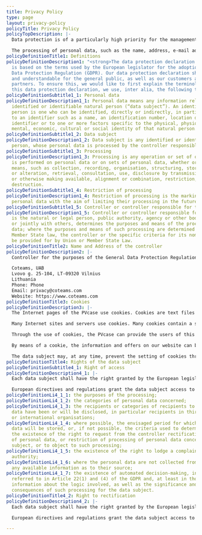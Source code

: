 ```yaml
---
title: Privacy Policy
type: page
layout: privacy-policy
policyTitle: Privacy Policy
policyTopDescription: |-
  Data protection is of a particularly high priority for the management of the PVcase. The use of the Internet pages of the PVcase is possible without any indication of personal data; however, if a data subject wants to use special enterprise services via our website, processing of personal data could become necessary. If the processing of personal data is necessary and there is no statutory basis for such processing, we generally obtain consent from the data subject.

  The processing of personal data, such as the name, address, e-mail address, or telephone number of a data subject shall always be in line with the General Data Protection Regulation (GDPR), and in accordance with the country-specific data protection regulations applicable to the PVcase. By means of this data protection declaration, our enterprise would like to inform the general public of the nature, scope, and purpose of the personal data we collect, use and process. Furthermore, data subjects are informed, by means of this data protection declaration, of the rights to which they are entitled.
policyDefinitionTitle1: Definitions
policyDefinitionDescription1: "<strong>The data protection declaration of the PVcase
  is based on the terms used by the European legislator for the adoption of the General
  Data Protection Regulation (GDPR). Our data protection declaration should be legible
  and understandable for the general public, as well as our customers and business
  partners. To ensure this, we would like to first explain the terminology used. In
  this data protection declaration, we use, inter alia, the following terms:</strong>"
policyDefinitionSubtitle1_1: Personal data
policyDefinitionDescription1_1: Personal data means any information relating to an
  identified or identifiable natural person (“data subject”). An identifiable natural
  person is one who can be identified, directly or indirectly, in particular by reference
  to an identifier such as a name, an identification number, location data, an online
  identifier or to one or more factors specific to the physical, physiological, genetic,
  mental, economic, cultural or social identity of that natural person.
policyDefinitionSubtitle1_2: Data subject
policyDefinitionDescription1_2: Data subject is any identified or identifiable natural
  person, whose personal data is processed by the controller responsible for the processing.
policyDefinitionSubtitle1_3: Processing
policyDefinitionDescription1_3: Processing is any operation or set of operations which
  is performed on personal data or on sets of personal data, whether or not by automated
  means, such as collection, recording, organisation, structuring, storage, adaptation
  or alteration, retrieval, consultation, use, disclosure by transmission, dissemination
  or otherwise making available, alignment or combination, restriction, erasure or
  destruction.
policyDefinitionSubtitle1_4: Restriction of processing
policyDefinitionDescription1_4: Restriction of processing is the marking of stored
  personal data with the aim of limiting their processing in the future.
policyDefinitionSubtitle1_5: Controller or controller responsible for the processing
policyDefinitionDescription1_5: Controller or controller responsible for the processing
  is the natural or legal person, public authority, agency or other body which, alone
  or jointly with others, determines the purposes and means of the processing of personal
  data; where the purposes and means of such processing are determined by Union or
  Member State law, the controller or the specific criteria for its nomination may
  be provided for by Union or Member State Law.
policyDefinitionTitle2: Name and Address of the controller
policyDefinitionDescription2: |-
  Controller for the purposes of the General Data Protection Regulation (GDPR), other data protection laws applicable in Member states of the European Union and other provisions related to data protection is:

  Coteams, UAB
  Lvovo g. 25-104, LT-09320 Vilnius
  Lithuania
  Phone: Phone
  Email: privacy@coteams.com
  Website: https://www.coteams.com
policyDefinitionTitle3: Cookies
policyDefinitionDescription3: |-
  The Internet pages of the PVcase use cookies. Cookies are text files that are stored in a computer system via an Internet browser.

  Many Internet sites and servers use cookies. Many cookies contain a so-called cookie ID. A cookie ID is a unique identifier of the cookie. It consists of a character string through which Internet pages and servers can be assigned to the specific Internet browser in which the cookie was stored. This allows visited Internet sites and servers to differentiate the individual browser of the data subject from other Internet browsers that contain other cookies. A specific Internet browser can be recognized and identified using the unique cookie ID.

  Through the use of cookies, the PVcase can provide the users of this website with more user-friendly services that would not be possible without the cookie setting.

  By means of a cookie, the information and offers on our website can be optimized with the user in mind. Cookies allow us, as previously mentioned, to recognize our website users. The purpose of this recognition is to make it easier for users to utilize our website. The website user that uses cookies, e.g. does not have to enter access data each time the website is accessed, because this is taken over by the website, and the cookie is thus stored on the user’s computer system. Another example is the cookie of a shopping cart in an online shop. The online store remembers the articles that a customer has placed in the virtual shopping cart via a cookie.

  The data subject may, at any time, prevent the setting of cookies through our website by means of a corresponding setting of the Internet browser used, and may thus permanently deny the setting of cookies. Furthermore, already set cookies may be deleted at any time via an Internet browser or other software programs. This is possible in all popular Internet browsers. If the data subject deactivates the setting of cookies in the Internet browser used, not all functions of our website may be entirely usable.
policyDefinitionTitle4: Rights of the data subject
policyDefinitionSubtitle4_1: Right of access
policyDefinitionDescription4_1: |-
  Each data subject shall have the right granted by the European legislator to obtain from the controller free information about his or her personal data stored at any time and a copy of this information. Furthermore, the

  European directives and regulations grant the data subject access to the following information:
policyDefinitionLi4_1_1: the purposes of the processing;
policyDefinitionLi4_1_2: the categories of personal data concerned;
policyDefinitionLi4_1_3: the recipients or categories of recipients to whom the personal
  data have been or will be disclosed, in particular recipients in third countries
  or international organisations;
policyDefinitionLi4_1_4: where possible, the envisaged period for which the personal
  data will be stored, or, if not possible, the criteria used to determine that period;
  the existence of the right to request from the controller rectification or erasure
  of personal data, or restriction of processing of personal data concerning the data
  subject, or to object to such processing;
policyDefinitionLi4_1_5: the existence of the right to lodge a complaint with a supervisory
  authority;
policyDefinitionLi4_1_6: where the personal data are not collected from the data subject,
  any available information as to their source;
policyDefinitionLi4_1_7: the existence of automated decision-making, including profiling,
  referred to in Article 22(1) and (4) of the GDPR and, at least in those cases, meaningful
  information about the logic involved, as well as the significance and envisaged
  consequences of such processing for the data subject.
policyDefinitionTitle4_2: Right to rectification
policyDefinitionDescription4_2: |-
  Each data subject shall have the right granted by the European legislator to obtain from the controller free information about his or her personal data stored at any time and a copy of this information. Furthermore, the

  European directives and regulations grant the data subject access to the following information:

---
```

